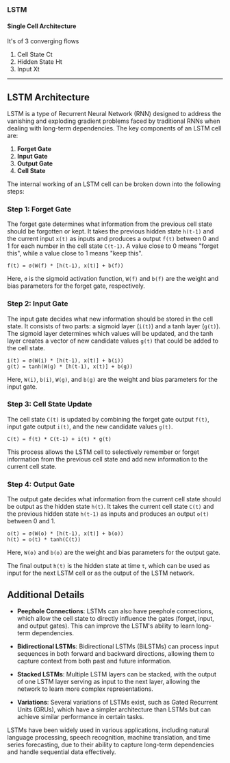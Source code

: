 ### LSTM 
####  Single Cell Architecture
It's of 3 converging flows
1. Cell State       Ct
2. Hidden State     Ht
3. Input            Xt

--------------------------------------------------------------------------------------------------------------------------------
## LSTM Architecture

LSTM is a type of Recurrent Neural Network (RNN) designed to address the vanishing and exploding gradient problems faced by traditional RNNs when dealing with long-term dependencies. The key components of an LSTM cell are:

1. **Forget Gate**
2. **Input Gate**
3. **Output Gate**
4. **Cell State**

The internal working of an LSTM cell can be broken down into the following steps:

### Step 1: Forget Gate

The forget gate determines what information from the previous cell state should be forgotten or kept. It takes the previous hidden state `h(t-1)` and the current input `x(t)` as inputs and produces a output `f(t)` between 0 and 1 for each number in the cell state `C(t-1)`. A value close to 0 means "forget this", while a value close to 1 means "keep this".

```
f(t) = σ(W(f) * [h(t-1), x(t)] + b(f))
```

Here, `σ` is the sigmoid activation function, `W(f)` and `b(f)` are the weight and bias parameters for the forget gate, respectively.

### Step 2: Input Gate

The input gate decides what new information should be stored in the cell state. It consists of two parts: a sigmoid layer (`i(t)`) and a tanh layer (`g(t)`). The sigmoid layer determines which values will be updated, and the tanh layer creates a vector of new candidate values `g(t)` that could be added to the cell state.

```
i(t) = σ(W(i) * [h(t-1), x(t)] + b(i))
g(t) = tanh(W(g) * [h(t-1), x(t)] + b(g))
```

Here, `W(i)`, `b(i)`, `W(g)`, and `b(g)` are the weight and bias parameters for the input gate.

### Step 3: Cell State Update

The cell state `C(t)` is updated by combining the forget gate output `f(t)`, input gate output `i(t)`, and the new candidate values `g(t)`.

```
C(t) = f(t) * C(t-1) + i(t) * g(t)
```

This process allows the LSTM cell to selectively remember or forget information from the previous cell state and add new information to the current cell state.

### Step 4: Output Gate

The output gate decides what information from the current cell state should be output as the hidden state `h(t)`. It takes the current cell state `C(t)` and the previous hidden state `h(t-1)` as inputs and produces an output `o(t)` between 0 and 1.

```
o(t) = σ(W(o) * [h(t-1), x(t)] + b(o))
h(t) = o(t) * tanh(C(t))
```

Here, `W(o)` and `b(o)` are the weight and bias parameters for the output gate.

The final output `h(t)` is the hidden state at time `t`, which can be used as input for the next LSTM cell or as the output of the LSTM network.

## Additional Details

- **Peephole Connections**: LSTMs can also have peephole connections, which allow the cell state to directly influence the gates (forget, input, and output gates). This can improve the LSTM's ability to learn long-term dependencies.

- **Bidirectional LSTMs**: Bidirectional LSTMs (BiLSTMs) can process input sequences in both forward and backward directions, allowing them to capture context from both past and future information.

- **Stacked LSTMs**: Multiple LSTM layers can be stacked, with the output of one LSTM layer serving as input to the next layer, allowing the network to learn more complex representations.

- **Variations**: Several variations of LSTMs exist, such as Gated Recurrent Units (GRUs), which have a simpler architecture than LSTMs but can achieve similar performance in certain tasks.

LSTMs have been widely used in various applications, including natural language processing, speech recognition, machine translation, and time series forecasting, due to their ability to capture long-term dependencies and handle sequential data effectively.